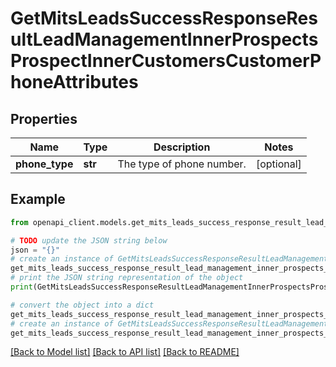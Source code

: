 # GetMitsLeadsSuccessResponseResultLeadManagementInnerProspectsProspectInnerCustomersCustomerPhoneAttributes


## Properties

Name | Type | Description | Notes
------------ | ------------- | ------------- | -------------
**phone_type** | **str** | The type of phone number. | [optional] 

## Example

```python
from openapi_client.models.get_mits_leads_success_response_result_lead_management_inner_prospects_prospect_inner_customers_customer_phone_attributes import GetMitsLeadsSuccessResponseResultLeadManagementInnerProspectsProspectInnerCustomersCustomerPhoneAttributes

# TODO update the JSON string below
json = "{}"
# create an instance of GetMitsLeadsSuccessResponseResultLeadManagementInnerProspectsProspectInnerCustomersCustomerPhoneAttributes from a JSON string
get_mits_leads_success_response_result_lead_management_inner_prospects_prospect_inner_customers_customer_phone_attributes_instance = GetMitsLeadsSuccessResponseResultLeadManagementInnerProspectsProspectInnerCustomersCustomerPhoneAttributes.from_json(json)
# print the JSON string representation of the object
print(GetMitsLeadsSuccessResponseResultLeadManagementInnerProspectsProspectInnerCustomersCustomerPhoneAttributes.to_json())

# convert the object into a dict
get_mits_leads_success_response_result_lead_management_inner_prospects_prospect_inner_customers_customer_phone_attributes_dict = get_mits_leads_success_response_result_lead_management_inner_prospects_prospect_inner_customers_customer_phone_attributes_instance.to_dict()
# create an instance of GetMitsLeadsSuccessResponseResultLeadManagementInnerProspectsProspectInnerCustomersCustomerPhoneAttributes from a dict
get_mits_leads_success_response_result_lead_management_inner_prospects_prospect_inner_customers_customer_phone_attributes_from_dict = GetMitsLeadsSuccessResponseResultLeadManagementInnerProspectsProspectInnerCustomersCustomerPhoneAttributes.from_dict(get_mits_leads_success_response_result_lead_management_inner_prospects_prospect_inner_customers_customer_phone_attributes_dict)
```
[[Back to Model list]](../README.md#documentation-for-models) [[Back to API list]](../README.md#documentation-for-api-endpoints) [[Back to README]](../README.md)


